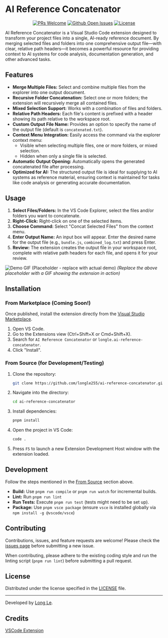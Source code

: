 # AI Reference Concatenator

<div align="center">

<!-- TODO: Replace these badges with actual links once published -->
<!-- [![Version](https://img.shields.io/visual-studio-marketplace/v/longle.ai-reference-concatenator)](https://marketplace.visualstudio.com/items/longle.ai-reference-concatenator/changelog) -->
<!-- [![Installs](https://img.shields.io/visual-studio-marketplace/i/longle.ai-reference-concatenator)](https://marketplace.visualstudio.com/items?itemName=longle.ai-reference-concatenator) -->
<!-- [![Downloads](https://img.shields.io/visual-studio-marketplace/d/longle.ai-reference-concatenator)](https://marketplace.visualstudio.com/items?itemName=longle.ai-reference-concatenator) -->
<!-- [![Rating Star](https://img.shields.io/visual-studio-marketplace/stars/longle.ai-reference-concatenator)](https://marketplace.visualstudio.com/items?itemName=longle.ai-reference-concatenator&ssr=false#review-details) -->

[![PRs Welcome](https://img.shields.io/badge/PRs-welcome-brightgreen.svg?style=flat)](https://github.com/longle255/ai-reference-concatenator/pulls)
[![Github Open Issues](https://img.shields.io/github/issues/longle255/ai-reference-concatenator)](https://github.com/longle255/ai-reference-concatenator/issues)
[![License](https://img.shields.io/github/license/longle255/ai-reference-concatenator)](./LICENSE)

</div>

AI Reference Concatenator is a Visual Studio Code extension designed to transform your project files into a single, AI-ready reference document. By merging selected files and folders into one comprehensive output file—with clear, relative path headers—it becomes a powerful resource for providing context to AI systems for code analysis, documentation generation, and other advanced tasks.

## Features

- **Merge Multiple Files:** Select and combine multiple files from the explorer into one output document.
- **Recursive Folder Concatenation:** Select one or more folders; the extension will recursively merge all contained files.
- **Mixed Selection Support:** Works with a combination of files and folders.
- **Relative Path Headers:** Each file's content is prefixed with a header showing its path relative to the workspace root.
- **Custom Output File Name:** Provides an option to specify the name of the output file (default is `concatenated.txt`).
- **Context Menu Integration:** Easily access the command via the explorer context menu:
  - Visible when selecting multiple files, one or more folders, or mixed selection.
  - Hidden when only a single file is selected.
- **Automatic Output Opening:** Automatically opens the generated concatenated file after processing.
- **Optimized for AI:** The structured output file is ideal for supplying to AI systems as reference material, ensuring context is maintained for tasks like code analysis or generating accurate documentation.

## Usage

1. **Select Files/Folders:** In the VS Code Explorer, select the files and/or folders you want to concatenate.
2. **Right-Click:** Right-click on one of the selected items.
3. **Choose Command:** Select "Concat Selected Files" from the context menu.
4. **Enter Output Name:** An input box will appear. Enter the desired name for the output file (e.g., `bundle.js`, `combined_log.txt`) and press Enter.
5. **Review:** The extension creates the output file in your workspace root, complete with relative path headers for each file, and opens it for your review.

![Demo GIF (Placeholder - replace with actual demo)](https://via.placeholder.com/600x300.png?text=AI+Reference+Concatenator+Demo)
_(Replace the above placeholder with a GIF showing the extension in action)_

## Installation

### From Marketplace (Coming Soon!)

Once published, install the extension directly from the [Visual Studio Marketplace](https://marketplace.visualstudio.com/).

1. Open VS Code.
2. Go to the Extensions view (Ctrl+Shift+X or Cmd+Shift+X).
3. Search for `AI Reference Concatenator` or `longle.ai-reference-concatenator`.
4. Click "Install".

### From Source (for Development/Testing)

1. Clone the repository:
   ```bash
   git clone https://github.com/longle255/ai-reference-concatenator.git
   ```
2. Navigate into the directory:
   ```bash
   cd ai-reference-concatenator
   ```
3. Install dependencies:
   ```bash
   pnpm install
   ```
4. Open the project in VS Code:
   ```bash
   code .
   ```
5. Press `F5` to launch a new Extension Development Host window with the extension loaded.

## Development

Follow the steps mentioned in the [From Source](#from-source-for-developmenttesting) section above.

- **Build:** Use `pnpm run compile` or `pnpm run watch` for incremental builds.
- **Lint:** Run `pnpm run lint`
- **Run Tests:** Execute `pnpm run test` (tests might need to be set up).
- **Package:** Use `pnpm vsce package` (ensure `vsce` is installed globally via `npm install -g @vscode/vsce`)

## Contributing

Contributions, issues, and feature requests are welcome! Please check the [issues page](https://github.com/longle255/ai-reference-concatenator/issues) before submitting a new issue.

When contributing, please adhere to the existing coding style and run the linting script (`pnpm run lint`) before submitting a pull request.

## License

Distributed under the license specified in the [LICENSE](./LICENSE) file.

---

Developed by [Long Le](https://github.com/longle255).

## Credits

[VSCode Extension ](https://github.com/tjx666/awesome-vscode-extension-boilerplate)
